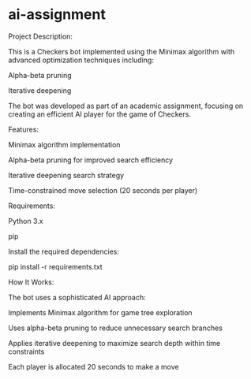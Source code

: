 # ai-assignment
Project Description:

This is a Checkers bot implemented using the Minimax algorithm with advanced optimization techniques including:

Alpha-beta pruning

Iterative deepening

The bot was developed as part of an academic assignment, focusing on creating an efficient AI player for the game of Checkers.

Features:

Minimax algorithm implementation

Alpha-beta pruning for improved search efficiency

Iterative deepening search strategy

Time-constrained move selection (20 seconds per player)

Requirements:

Python 3.x

pip

Install the required dependencies:

pip install -r requirements.txt

How It Works:

The bot uses a sophisticated AI approach:

Implements Minimax algorithm for game tree exploration

Uses alpha-beta pruning to reduce unnecessary search branches

Applies iterative deepening to maximize search depth within time constraints

Each player is allocated 20 seconds to make a move
